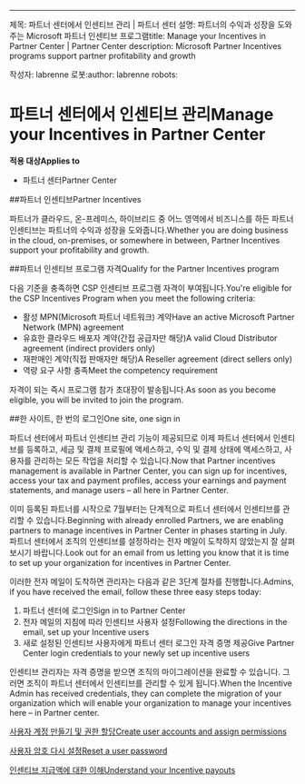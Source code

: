 ---
<span data-ttu-id="4312d-101">제목: 파트너 센터에서 인센티브 관리 | 파트너 센터 설명: 파트너의 수익과 성장을 도와주는 Microsoft 파트너 인센티브 프로그램</span><span class="sxs-lookup"><span data-stu-id="4312d-101">title: Manage your Incentives in Partner Center | Partner Center description: Microsoft Partner Incentives programs support partner profitability and growth</span></span> 

<span data-ttu-id="4312d-102">작성자: labrenne 로봇:</span><span class="sxs-lookup"><span data-stu-id="4312d-102">author: labrenne robots:</span></span> 

# <a name="manage-your-incentives-in-partner-center"></a><span data-ttu-id="4312d-103">파트너 센터에서 인센티브 관리</span><span class="sxs-lookup"><span data-stu-id="4312d-103">Manage your Incentives in Partner Center</span></span> 

**<span data-ttu-id="4312d-104">적용 대상</span><span class="sxs-lookup"><span data-stu-id="4312d-104">Applies to</span></span>**

-  <span data-ttu-id="4312d-105">파트너 센터</span><span class="sxs-lookup"><span data-stu-id="4312d-105">Partner Center</span></span>

##<a name="partner-incentives"></a><span data-ttu-id="4312d-106">파트너 인센티브</span><span class="sxs-lookup"><span data-stu-id="4312d-106">Partner Incentives</span></span> 

<span data-ttu-id="4312d-107">파트너가 클라우드, 온-프레미스, 하이브리드 중 어느 영역에서 비즈니스를 하든 파트너 인센티브는 파트너의 수익과 성장을 도와줍니다.</span><span class="sxs-lookup"><span data-stu-id="4312d-107">Whether you are doing business in the cloud, on-premises, or somewhere in between, Partner Incentives support your profitability and growth.</span></span>

##<a name="qualify-for-the-partner-incentives-program"></a><span data-ttu-id="4312d-108">파트너 인센티브 프로그램 자격</span><span class="sxs-lookup"><span data-stu-id="4312d-108">Qualify for the Partner Incentives program</span></span>

<span data-ttu-id="4312d-109">다음 기준을 충족하면 CSP 인센티브 프로그램 자격이 부여됩니다.</span><span class="sxs-lookup"><span data-stu-id="4312d-109">You're eligible for the CSP Incentives Program when you meet the following criteria:</span></span>

-   <span data-ttu-id="4312d-110">활성 MPN(Microsoft 파트너 네트워크) 계약</span><span class="sxs-lookup"><span data-stu-id="4312d-110">Have an active Microsoft Partner Network (MPN) agreement</span></span> 
-   <span data-ttu-id="4312d-111">유효한 클라우드 배포자 계약(간접 공급자만 해당)</span><span class="sxs-lookup"><span data-stu-id="4312d-111">A valid Cloud Distributor agreement (indirect providers only)</span></span>
-   <span data-ttu-id="4312d-112">재판매인 계약(직접 판매자만 해당)</span><span class="sxs-lookup"><span data-stu-id="4312d-112">A Reseller agreement (direct sellers only)</span></span>
-   <span data-ttu-id="4312d-113">역량 요구 사항 충족</span><span class="sxs-lookup"><span data-stu-id="4312d-113">Meet the competency requirement</span></span>

<span data-ttu-id="4312d-114">자격이 되는 즉시 프로그램 참가 초대장이 발송됩니다.</span><span class="sxs-lookup"><span data-stu-id="4312d-114">As soon as you become eligible, you will be invited to join the program.</span></span>

##<a name="one-site-one-sign-in"></a><span data-ttu-id="4312d-115">한 사이트, 한 번의 로그인</span><span class="sxs-lookup"><span data-stu-id="4312d-115">One site, one sign in</span></span>

<span data-ttu-id="4312d-116">파트너 센터에서 파트너 인센티브 관리 기능이 제공되므로 이제 파트너 센터에서 인센티브를 등록하고, 세금 및 결제 프로필에 액세스하고, 수익 및 결제 상태에 액세스하고, 사용자를 관리하는 모든 작업을 처리할 수 있습니다.</span><span class="sxs-lookup"><span data-stu-id="4312d-116">Now that Partner incentives management is available in Partner Center, you can sign up for incentives, access your tax and payment profiles, access your earnings and payment statements, and manage users – all here in Partner Center.</span></span> 

<span data-ttu-id="4312d-117">이미 등록된 파트너를 시작으로 7월부터는 단계적으로 파트너 센터에서 인센티브를 관리할 수 있습니다.</span><span class="sxs-lookup"><span data-stu-id="4312d-117">Beginning with already enrolled Partners, we are enabling partners to manage incentives in Partner Center in phases starting in July.</span></span> <span data-ttu-id="4312d-118">파트너 센터에서 조직의 인센티브를 설정하라는 전자 메일이 도착하지 않았는지 잘 살펴보시기 바랍니다.</span><span class="sxs-lookup"><span data-stu-id="4312d-118">Look out for an email from us letting you know that it is time to set up your organization for incentives in Partner Center.</span></span> 

<span data-ttu-id="4312d-119">이러한 전자 메일이 도착하면 관리자는 다음과 같은 3단계 절차를 진행합니다.</span><span class="sxs-lookup"><span data-stu-id="4312d-119">Admins, if you have received the email, follow these three easy steps today:</span></span>

1.  <span data-ttu-id="4312d-120">파트너 센터에 로그인</span><span class="sxs-lookup"><span data-stu-id="4312d-120">Sign in to Partner Center</span></span> 
2.  <span data-ttu-id="4312d-121">전자 메일의 지침에 따라 인센티브 사용자 설정</span><span class="sxs-lookup"><span data-stu-id="4312d-121">Following the directions in the email, set up your Incentive users</span></span> 
3.  <span data-ttu-id="4312d-122">새로 설정된 인센티브 사용자에게 파트너 센터 로그인 자격 증명 제공</span><span class="sxs-lookup"><span data-stu-id="4312d-122">Give Partner Center login credentials to your newly set up incentive users</span></span>

<span data-ttu-id="4312d-123">인센티브 관리자는 자격 증명을 받으면 조직의 마이그레이션을 완료할 수 있습니다. 그러면 조직이 파트너 센터에서 인센티브를 관리할 수 있게 됩니다.</span><span class="sxs-lookup"><span data-stu-id="4312d-123">When the Incentive Admin has received credentials, they can complete the migration of your organization which will enable your organization to manage your incentives here – in Partner center.</span></span>


[<span data-ttu-id="4312d-124">사용자 계정 만들기 및 권한 할당</span><span class="sxs-lookup"><span data-stu-id="4312d-124">Create user accounts and assign permissions</span></span> ](create-user-accounts-and-set-permissions.md)

[<span data-ttu-id="4312d-125">사용자 암호 다시 설정</span><span class="sxs-lookup"><span data-stu-id="4312d-125">Reset a user password</span></span>](reset-a-user-password.md)

[<span data-ttu-id="4312d-126">인센티브 지급액에 대한 이해</span><span class="sxs-lookup"><span data-stu-id="4312d-126">Understand your Incentive payouts</span></span>](understand-your-incentive-payouts.md)

